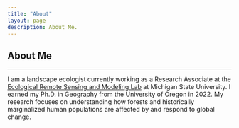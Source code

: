 ```yaml
---
title: "About"
layout: page
description: About Me.
---
```


## About Me
---

I am a landscape ecologist currently working as a Research Associate at the [Ecological Remote Sensing and Modeling Lab](https://www.ersamlab.com/) at Michigan State University. I earned my Ph.D. in Geography from the University of Oregon in 2022.
My research focuses on understanding how forests and historically marginalized human populations are affected by and respond to global change. 
